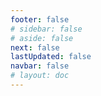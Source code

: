```yaml
---
footer: false
# sidebar: false
# aside: false
next: false
lastUpdated: false
navbar: false
# layout: doc
---
```


<AIChat />
